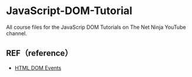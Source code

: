 # JavaScript-DOM-Tutorial
All course files for the JavaScrip DOM Tutorials on The Net Ninja YouTube channel.

## REF（reference）
* [HTML DOM Events](https://www.w3schools.com/jsref/dom_obj_event.asp)